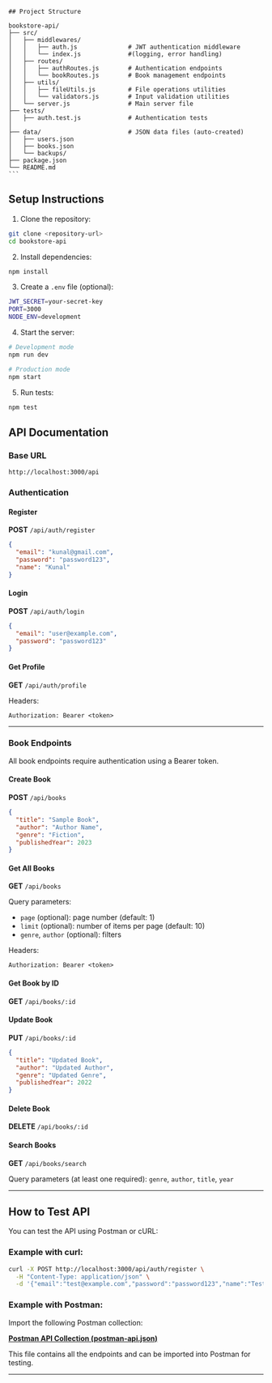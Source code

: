 
````
## Project Structure

bookstore-api/
├── src/
│   ├── middlewares/
│   │   ├── auth.js              # JWT authentication middleware
│   │   └── index.js             #(logging, error handling)
│   ├── routes/
│   │   ├── authRoutes.js        # Authentication endpoints
│   │   └── bookRoutes.js        # Book management endpoints
│   ├── utils/
│   │   ├── fileUtils.js         # File operations utilities
│   │   └── validators.js        # Input validation utilities
│   └── server.js                # Main server file
├── tests/
│   ├── auth.test.js             # Authentication tests
│  
├── data/                        # JSON data files (auto-created)
│   ├── users.json
│   ├── books.json
│   └── backups/
├── package.json
└── README.md
```
````

## Setup Instructions

1. Clone the repository:

```bash
git clone <repository-url>
cd bookstore-api
````

2. Install dependencies:

```bash
npm install
```

3. Create a `.env` file (optional):

```bash
JWT_SECRET=your-secret-key
PORT=3000
NODE_ENV=development
```

4. Start the server:

```bash
# Development mode
npm run dev

# Production mode
npm start
```

5. Run tests:

```bash
npm test
```

## API Documentation

### Base URL

```
http://localhost:3000/api
```

### Authentication

#### Register

**POST** `/api/auth/register`

```json
{
  "email": "kunal@gmail.com",
  "password": "password123",
  "name": "Kunal"
}
```

#### Login

**POST** `/api/auth/login`

```json
{
  "email": "user@example.com",
  "password": "password123"
}
```

#### Get Profile

**GET** `/api/auth/profile`

Headers:

```
Authorization: Bearer <token>
```

---

### Book Endpoints

All book endpoints require authentication using a Bearer token.

#### Create Book

**POST** `/api/books`

```json
{
  "title": "Sample Book",
  "author": "Author Name",
  "genre": "Fiction",
  "publishedYear": 2023
}
```

#### Get All Books

**GET** `/api/books`

Query parameters:

* `page` (optional): page number (default: 1)
* `limit` (optional): number of items per page (default: 10)
* `genre`, `author` (optional): filters

Headers:

```
Authorization: Bearer <token>
```

#### Get Book by ID

**GET** `/api/books/:id`

#### Update Book

**PUT** `/api/books/:id`

```json
{
  "title": "Updated Book",
  "author": "Updated Author",
  "genre": "Updated Genre",
  "publishedYear": 2022
}
```

#### Delete Book

**DELETE** `/api/books/:id`

#### Search Books

**GET** `/api/books/search`

Query parameters (at least one required): `genre`, `author`, `title`, `year`

---

## How to Test API

You can test the API using Postman or cURL:

### Example with curl:

```bash
curl -X POST http://localhost:3000/api/auth/register \
  -H "Content-Type: application/json" \
  -d '{"email":"test@example.com","password":"password123","name":"Test User"}'
```

### Example with Postman:

Import the following Postman collection:

**[Postman API Collection (postman-api.json)](./postman-api.json)**

This file contains all the endpoints and can be imported into Postman for testing.

---

```
```
